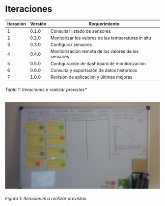 # Iteraciones

| Iteración | Versión | Requerimiento                                        |   
| --------- | ------- | ---------------------------------------------------- |
| 1         | 0.1.0   | Consultar listado de sensores                        |
| 2         | 0.2.0   | Monitorizar los valores de las temperaturas in situ  | 
| 3         | 0.3.0   | Configurar sensores                                  | 
| 4         | 0.4.0   | Monitorización remota de los valores de los sensores | 
| 5         | 0.5.0   | Configuración de dashboard de monitorización         | 
| 6         | 0.6.0   | Consulta y exportación de datos históricos           |
| 7         | 1.0.0   | Revisión de aplicación y últimas mejoras             |
###### Tabla 1: Iteraciones a realizar previstas*

![](./imagenes/pizarra_planificacion.jpg)
###### *Figura 1: Iteraciones a realizar previstas*